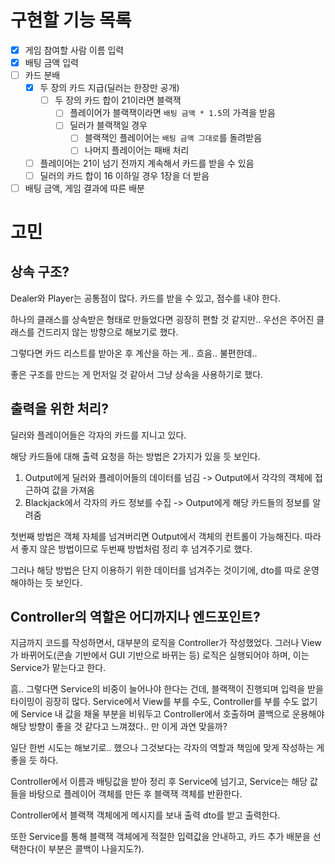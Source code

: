 # 구현할 기능 목록

- [x] 게임 참여할 사람 이름 입력
- [x] 배팅 금액 입력
- [ ] 카드 분배
  - [x] 두 장의 카드 지급(딜러는 한장만 공개)
    - [ ] 두 장의 카드 합이 21이라면 블랙잭
      - [ ] 플레이어가 블랙잭이라면 `배팅 금액 * 1.5`의 가격을 받음
      - [ ] 딜러가 블랙잭일 경우
        - [ ] 블랙잭인 플레이어는 `배팅 금액 그대로`를 돌려받음
        - [ ] 나머지 플레이어는 패배 처리
  - [ ] 플레이어는 21이 넘기 전까지 계속해서 카드를 받을 수 있음
  - [ ] 딜러의 카드 합이 16 이하일 경우 1장을 더 받음
- [ ] 배팅 금액, 게임 결과에 따른 배분

# 고민

## 상속 구조?

Dealer와 Player는 공통점이 많다. 카드를 받을 수 있고, 점수를 내야 한다.

하나의 클래스를 상속받은 형태로 만들었다면 굉장히 편할 것 같지만.. 우선은 주어진 클래스를 건드리지 않는 방향으로 해보기로 했다.

그렇다면 카드 리스트를 받아온 후 계산을 하는 게.. 흐음.. 불편한데..

좋은 구조를 만드는 게 먼저일 것 같아서 그냥 상속을 사용하기로 했다.

## 출력을 위한 처리?

딜러와 플레이어들은 각자의 카드를 지니고 있다.

해당 카드들에 대해 출력 요청을 하는 방법은 2가지가 있을 듯 보인다.

1. Output에게 딜러와 플레이어들의 데이터를 넘김 -> Output에서 각각의 객체에 접근하여 값을 가져옴
2. Blackjack에서 각자의 카드 정보를 수집 -> Output에게 해당 카드들의 정보를 알려줌

첫번째 방법은 객체 자체를 넘겨버리면 Output에서 객체의 컨트롤이 가능해진다. 따라서 좋지 않은 방법이므로 두번째 방법처럼 정리 후 넘겨주기로 했다.

그러나 해당 방법은 단지 이용하기 위한 데이터를 넘겨주는 것이기에, dto를 따로 운영해야하는 듯 보인다.

## Controller의 역할은 어디까지나 엔드포인트?

지금까지 코드를 작성하면서, 대부분의 로직을 Controller가 작성했었다. 그러나 View가 바뀌어도(콘솔 기반에서 GUI 기반으로 바뀌는 등) 로직은 실행되어야 하며, 이는 Service가 맡는다고 한다.

흠.. 그렇다면 Service의 비중이 늘어나야 한다는 건데, 블랙잭이 진행되며 입력을 받을 타이밍이 굉장히 많다. Service에서 View를 부를 수도, Controller를 부를 수도 없기에 Service 내 값을 채울 부분을 비워두고 Controller에서 호출하며 콜백으로 운용해야 해당 방향이 좋을 것 같다고 느껴졌다.. 만 이게 과연 맞을까?

일단 한번 시도는 해보기로.. 했으나 그것보다는 각자의 역할과 책임에 맞게 작성하는 게 좋을 듯 하다.

Controller에서 이름과 배팅값을 받아 정리 후 Service에 넘기고, Service는 해당 값들을 바탕으로 플레이어 객체를 만든 후 블랙잭 객체를 반환한다.

Controller에서 블랙잭 객체에게 메시지를 보내 출력 dto를 받고 출력한다.

또한 Service를 통해 블랙잭 객체에게 적절한 입력값을 안내하고, 카드 추가 배분을 선택한다(이 부분은 콜백이 나을지도?).

